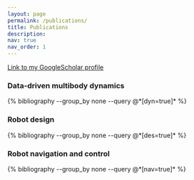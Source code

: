 ```yaml
---
layout: page
permalink: /publications/
title: Publications
description:
nav: true
nav_order: 1
---
```


<!-- _pages/publications.md -->

[Link to my GoogleScholar profile](https://scholar.google.com.au/citations?user=JDBDDEgAAAAJ&hl=en)

### Data-driven multibody dynamics

<div class="publications">
  {% bibliography --group_by none --query @*[dyn=true]* %}
</div>

### Robot design

<div class="publications">
  {% bibliography --group_by none --query @*[des=true]* %}
</div>

### Robot navigation and control

<div class="publications">
  {% bibliography --group_by none --query @*[nav=true]* %}
</div>
